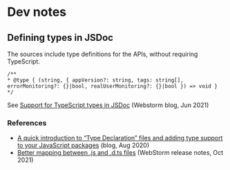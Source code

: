 # Dev notes

## Defining types in JSDoc

The sources include type definitions for the APIs, without requiring TypeScript.

```
/**
* @type { (string, { appVersion?: string, tags: string[], errorMonitoring?: {}|bool, realUserMonitoring?: {}|bool }) => void }
*/
```

See [Support for TypeScript types in JSDoc](https://blog.jetbrains.com/webstorm/2021/06/webstorm-2021-2-eap-4/#support_for_typescript_types_in_jsdoc) (Webstorm blog, Jun 2021)

### References

- [A quick introduction to “Type Declaration” files and adding type support to your JavaScript packages](https://medium.com/jspoint/typescript-type-declaration-files-4b29077c43) (blog, Aug 2020)
- [Better mapping between .js and .d.ts files](https://blog.jetbrains.com/webstorm/2021/10/webstorm-2021-3-eap-4/#better_mapping_between_js_and_d_ts_files) (WebStorm release notes, Oct 2021)

